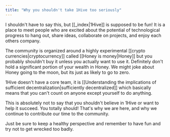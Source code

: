 ```yaml
---
title: "Why you shouldn't take 1Hive too seriously"
---
```

I shouldn't have to say this, but [[_index|1Hive]] is supposed to be fun! It is a place to meet people who are excited about the potential of technological progress to hang out, share ideas, collaborate on projects, and enjoy each others company. 

The community is organized around a highly experimental [[crypto currencies|cryptocurrency]] called [[Honey is money|Honey]] but you probably shouldn't buy it unless you actually want to use it. Definitely don't hold a significant portion of your wealth in Honey. We might joke about Honey going to the moon, but its just as likely to go to zero. 

1Hive doesn't have a core team, it is [[Understanding the implications of sufficient decentralization|sufficiently decentralized]] which basically means that you can't count on anyone except yourself to do anything. 

This is absolutely not to say that you shouldn't believe in 1Hive or want to help it succeed. You totally should! That's why we are here, and why we continue to contribute our time to the community. 

Just be sure to keep a healthy perspective and remember to have fun and try not to get wrecked too badly. 
